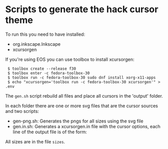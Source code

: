 # Scripts to generate the hack cursor theme

To run this you need to have installed:

 * org.inkscape.Inkscape
 * xcursorgen

If you're using EOS you can use toolbox to install xcursorgen:

```
 $ toolbox create --release f30
 $ toolbox enter -c fedora-toolbox-30
 $ toolbox run -c fedora-toolbox-30 sudo dnf install xorg-x11-apps
 $ echo "xcursorgen='toolbox run -c fedora-toolbox-30 xcursorgen'" > .env
```

The `gen.sh` script rebuild all files and place all cursors in the 'output'
folder.

In each folder there are one or more svg files that are the cursor sources and
two scripts:

 * gen-png.sh: Generates the pngs for all sizes using the svg file
 * gen.in.sh: Generates a xcursorgen.in file with the cursor options, each line
              of the output file is of the form:
                <size> <xhot> <yhot> <filename> <ms-delay>

All sizes are in the file `sizes`.
